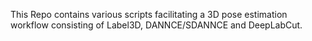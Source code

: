 This Repo contains various scripts facilitating a 3D pose estimation workflow consisting of Label3D, DANNCE/SDANNCE and DeepLabCut.
